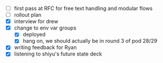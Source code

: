 * [ ] first pass at RFC for free text handling and modular flows
* [ ] rollout plan
* [x] interview for drew
* [x] change to env var groups
  * [x] deployed
  * [x] hang on, we should actually be in round 3 of pod 28/29
* [x] writing feedback for Ryan
* [x] listening to shiyu's future state deck

